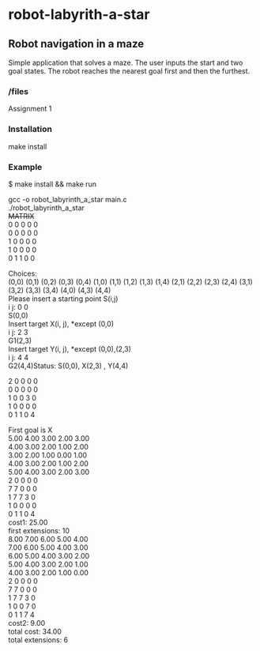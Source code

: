 # robot-labyrith-a-star

## Robot navigation in a maze
Simple application that solves a maze. The user inputs the start and two goal states. The robot reaches the nearest goal first and then the furthest.

### /files
Assignment 1

### Installation
make install

### Example

$ make install && make run

gcc -o robot_labyrinth_a_star main.c  
./robot_labyrinth_a_star  
~~MATRIX~~  
0 0 0 0 0   
0 0 0 0 0   
1 0 0 0 0   
1 0 0 0 0   
0 1 1 0 0   

Choices:   
(0,0) (0,1) (0,2) (0,3) (0,4) (1,0) (1,1) (1,2) (1,3) (1,4) (2,1) (2,2) (2,3) (2,4) (3,1) (3,2) (3,3) (3,4) (4,0) (4,3) (4,4)   
Please insert a starting point S(i,j)  
i j: 0 0  
S(0,0)  
Insert target X(i, j), *except (0,0)  
i j: 2 3  
G1(2,3)  
Insert target Y(i, j), *except (0,0),(2,3)  
i j: 4 4  
G2(4,4)Status: S(0,0), X(2,3) , Y(4,4)  
  
2 0 0 0 0   
0 0 0 0 0   
1 0 0 3 0   
1 0 0 0 0   
0 1 1 0 4   
  
First goal is X  
5.00 4.00 3.00 2.00 3.00   
4.00 3.00 2.00 1.00 2.00   
3.00 2.00 1.00 0.00 1.00   
4.00 3.00 2.00 1.00 2.00   
5.00 4.00 3.00 2.00 3.00   
2 0 0 0 0   
7 7 0 0 0   
1 7 7 3 0   
1 0 0 0 0   
0 1 1 0 4   
cost1: 25.00  
first extensions: 10  
8.00 7.00 6.00 5.00 4.00   
7.00 6.00 5.00 4.00 3.00   
6.00 5.00 4.00 3.00 2.00   
5.00 4.00 3.00 2.00 1.00   
4.00 3.00 2.00 1.00 0.00   
2 0 0 0 0   
7 7 0 0 0   
1 7 7 3 0   
1 0 0 7 0   
0 1 1 7 4   
cost2: 9.00  
total cost: 34.00  
total extensions: 6  

